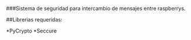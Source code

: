 ###Sistema de seguridad para intercambio de mensajes entre raspberrys.  

##Librerias requeridas:  

*PyCrypto
*Seccure
